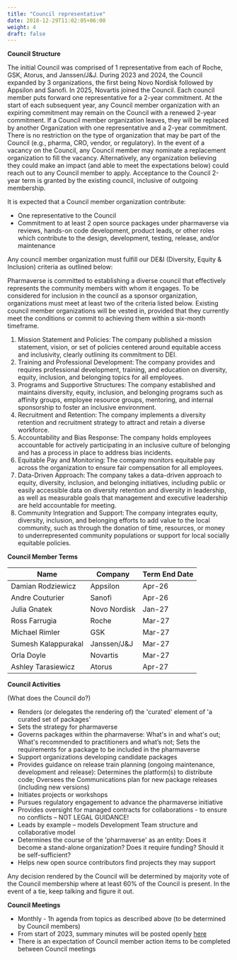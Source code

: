 ```yaml
---
title: "Council representative"
date: 2018-12-29T11:02:05+06:00
weight: 4
draft: false
---
```


**Council Structure**

The initial Council was comprised of 1 representative from each of Roche, GSK, Atorus, and Janssen/J&J.
During 2023 and 2024, the Council expanded by 3 organizations, the first being Novo Nordisk followed by Appsilon and Sanofi.
In 2025, Novartis joined the Council.
Each council member puts forward one representative for a 2-year commitment. At the start of each subsequent year,
any Council member organization with an expiring commitment may remain on the Council with a renewed 2-year commitment. If a Council member organization leaves, 
they will be replaced by another Organization with one representative and a 2-year commitment. There is no restriction on the type of organization that may be
part of the Council (e.g., pharma, CRO, vendor, or regulatory). In the event of a vacancy on the Council, any Council member may nominate a replacement
organization to fill the vacancy. Alternatively, any organization believing they could make an impact (and able to meet the expectations below) could reach out
to any Council member to apply. Acceptance to the Council 2-year term is granted by the existing council, inclusive of outgoing membership.

It is expected that a Council member organization contribute:
*	One representative to the Council
*	Commitment to at least 2 open source packages under pharmaverse via reviews, hands-on code development, product leads, or other roles which contribute to the 
design, development, testing, release, and/or maintenance

Any council member organization must fulfill our DE&I (Diversity, Equity & Inclusion) criteria as outlined below:

Pharmaverse is committed to establishing a diverse council that effectively represents the community members with whom it engages. To be considered for inclusion in the council as a sponsor organization, organizations must meet at least two of the criteria listed below. Existing council member organizations will be vested in, provided that they currently meet the conditions or commit to achieving them within a six-month timeframe.

1. Mission Statement and Policies: The company published a mission statement, vision, or set of policies centered around equitable access and inclusivity, clearly outlining its commitment to DEI.
1. Training and Professional Development: The company provides and requires professional development, training, and education on diversity, equity, inclusion, and belonging topics for all employees.
1. Programs and Supportive Structures: The company established and maintains diversity, equity, inclusion, and belonging programs such as affinity groups, employee resource groups, mentoring, and internal sponsorship to foster an inclusive environment.
1. Recruitment and Retention: The company implements a diversity retention and recruitment strategy to attract and retain a diverse workforce.
1. Accountability and Bias Response: The company holds employees accountable for actively participating in an inclusive culture of belonging and has a process in place to address bias incidents.
1. Equitable Pay and Monitoring: The company monitors equitable pay across the organization to ensure fair compensation for all employees.
1. Data-Driven Approach: The company takes a data-driven approach to equity, diversity, inclusion, and belonging initiatives, including public or easily accessible data on diversity retention and diversity in leadership, as well as measurable goals that management and executive leadership are held accountable for meeting.
1. Community Integration and Support: The company integrates equity, diversity, inclusion, and belonging efforts to add value to the local community, such as through the donation of time, resources, or money to underrepresented community populations or support for local socially equitable policies.

**Council Member Terms**

| Name | Company | Term End Date |
| ----------- | ----------- | ----------- |
| Damian Rodziewicz | Appsilon | Apr-26 |
| Andre Couturier | Sanofi | Apr-26 |
| Julia Gnatek | Novo Nordisk | Jan-27 |
| Ross Farrugia | Roche | Mar-27 |
| Michael Rimler | GSK | Mar-27 |
| Sumesh Kalappurakal | Janssen/J&J | Mar-27 |
| Orla Doyle | Novartis | Mar-27 |
| Ashley Tarasiewicz | Atorus | Apr-27 |

**Council Activities** 

(What does the Council do?)
*	Renders (or delegates the rendering of) the 'curated' element of 'a curated set of packages'
*	Sets the strategy for pharmaverse
*	Governs packages within the pharmaverse: What's in and what's out; What's recommended to practitioners and what’s not; Sets the requirements for a package 
to be included in the pharmaverse
*	Support organizations developing candidate packages
*	Provides guidance on release train planning (ongoing maintenance, development and release): Determines the platform(s) to distribute code; Oversees the 
Communications plan for new package releases (including new versions)
*	Initiates projects or workshops
*	Pursues regulatory engagement to advance the pharmaverse initiative
*	Provides oversight for managed contracts for collaborations - to ensure no conflicts – NOT LEGAL GUIDANCE!
*	Leads by example – models Development Team structure and collaborative model
*	Determines the course of the 'pharmaverse' as an entity:	Does it become a stand-alone organization? Does it require funding?	Should it be self-sufficient?
*	Helps new open source contributors find projects they may support

Any decision rendered by the Council will be determined by majority vote of the Council membership where at least 60% of the Council is present. In the event 
of a tie, keep talking and figure it out.

**Council Meetings** 

*	Monthly - 1h agenda from topics as described above (to be determined by Council members)
*	From start of 2023, summary minutes will be posted openly [here](https://github.com/pharmaverse/pharmaverse/tree/main/static/council%20meeting%20minutes) 
*	There is an expectation of Council member action items to be completed between Council meetings
